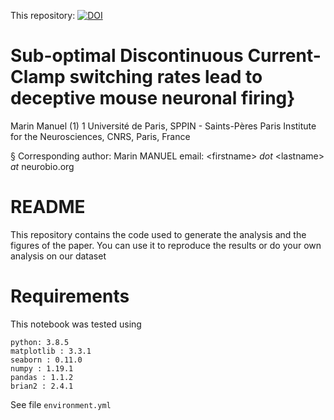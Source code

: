 This repository: [![DOI](https://zenodo.org/badge/307707089.svg)](https://zenodo.org/badge/latestdoi/307707089)

# Sub-optimal Discontinuous Current-Clamp switching rates lead to deceptive mouse neuronal firing}
Marin Manuel (1)
1 Université de Paris, SPPIN - Saints-Pères Paris Institute for the Neurosciences, CNRS, Paris, France

§ Corresponding author: Marin MANUEL email: \<firstname\> _dot_ \<lastname\> _at_ neurobio.org

# README
This repository contains the code used to generate the analysis and the figures of the paper. You can use it to reproduce the results or do your own analysis on our dataset

# Requirements
This notebook was tested using 

    python: 3.8.5
    matplotlib : 3.3.1
    seaborn : 0.11.0
    numpy : 1.19.1
    pandas : 1.1.2
    brian2 : 2.4.1
    
See file `environment.yml`
